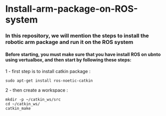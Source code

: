 # Install-arm-package-on-ROS-system
### In this repository, we will mention the steps to install the robotic arm package and run it on the ROS system

#### Before starting, you must make sure that you have install ROS on ubnto using vertualbox, and then start by following these steps:
#### 
1 - first step is to install catkin package :
```
sudo apt-get install ros-noetic-catkin
```
2 - then create a workspace :
```
mkdir -p ~/catkin_ws/src
cd ~/catkin_ws/
catkin_make
```
